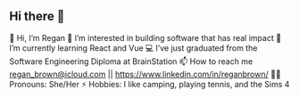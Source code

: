 ## Hi there 👋
👋 Hi, I’m Regan
🚀 I’m interested in building software that has real impact
🌱 I’m currently learning React and Vue
💻 I’ve just graduated from the Software Engineering Diploma at BrainStation
📫 How to reach me regan_brown@icloud.com || https://www.linkedin.com/in/reganbrown/
🫶🏻 Pronouns: She/Her
⚡ Hobbies: I like camping, playing tennis, and the Sims 4
